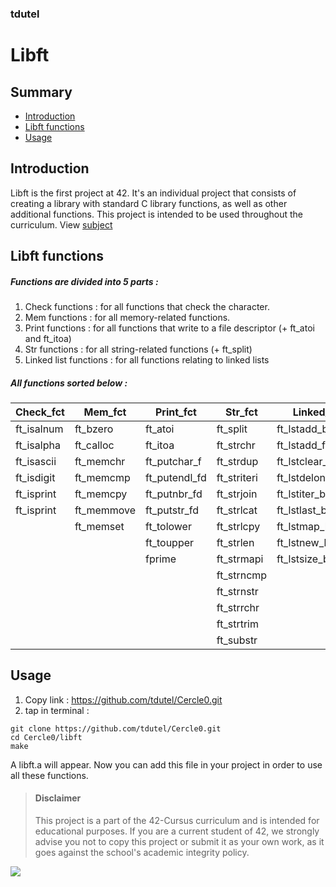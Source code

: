 ### tdutel
# Libft

## Summary

- [Introduction](#introduction)
- [Libft functions](#libft-functions)
- [Usage](#usage)

## Introduction <a name="introduction"></a>

Libft is the first project at 42. It's an individual project that consists of creating a library with standard C library functions, as well as other additional functions. This project is intended to be used throughout the curriculum. View [subject](https://github.com/tdutel/Cercle0/blob/main/libft_subject.pdf)


## Libft functions <a name="libft-functions"></a>

##### Functions are divided into 5 parts :
1. Check functions : for all functions that check the character.
2. Mem functions : for all memory-related functions.
3. Print functions : for all functions that write to a file descriptor (+ ft_atoi and ft_itoa)
4. Str functions : for all string-related functions (+ ft_split)
5. Linked list functions : for all functions relating to linked lists

##### All functions sorted below :
| Check_fct | Mem_fct | Print_fct | Str_fct | Linked_list_fct |
| -------- | -------- | -------- | -------- | -------- |
|  ft_isalnum  |  ft_bzero  |  ft_atoi  |  ft_split  |  ft_lstadd_back_bonus  |
|  ft_isalpha  |  ft_calloc  |  ft_itoa  | ft_strchr  |  ft_lstadd_front_bonus  |
|  ft_isascii  |  ft_memchr  |  ft_putchar_f  |  ft_strdup  |  ft_lstclear_bonus  |
|  ft_isdigit  |  ft_memcmp  |  ft_putendl_fd  |  ft_striteri  |  ft_lstdelone_bonus  |
|  ft_isprint  |  ft_memcpy  |  ft_putnbr_fd  |  ft_strjoin  |  ft_lstiter_bonus  |
|  ft_isprint  |  ft_memmove  |  ft_putstr_fd  |  ft_strlcat  |  ft_lstlast_bonus  |
|  |  ft_memset  |  ft_tolower  |  ft_strlcpy  |  ft_lstmap_bonus  |
|  |  |  ft_toupper   |  ft_strlen  | ft_lstnew_bonus  |
|  |  |  fprime  |  ft_strmapi  |  ft_lstsize_bonus  |
|  |  |  |  ft_strncmp  |
|  |  |  |  ft_strnstr  |
|  |  |  |  ft_strrchr  |
|  |  |  |  ft_strtrim  |
|  |  |  |  ft_substr  |

## Usage <a name="usage"></a>

1. Copy link : https://github.com/tdutel/Cercle0.git
2. tap in terminal :
```
git clone https://github.com/tdutel/Cercle0.git
cd Cercle0/libft
make
```
A libft.a will appear. Now you can add this file in your project in order to use all these functions.

> #### Disclaimer
> This project is a part of the 42-Cursus curriculum and is intended for educational purposes. If you are a current student of 42, we strongly advise you not to copy this project or submit it as your own work, as it goes against the school's academic integrity policy.

[](URL_du_lien)
![](URL_de_l_image)
